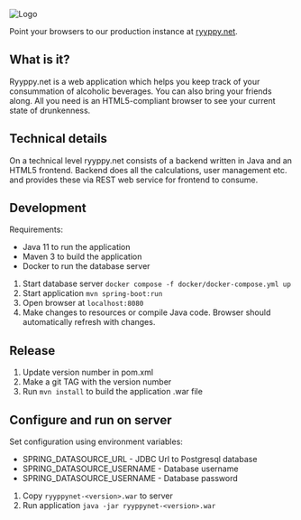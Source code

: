 ![Logo](http://i.imgur.com/fMaBTKT.png)

Point your browsers to our production instance at [ryyppy.net](http://ryyppy.net).

## What is it?
Ryyppy.net is a web application which helps you keep track of your consummation of alcoholic beverages. You can also bring your friends along. All you need is an HTML5-compliant browser to see your current state of drunkenness.

## Technical details
On a technical level ryyppy.net consists of a backend written in Java and an HTML5 frontend. Backend does all the calculations, user management etc. and provides these via REST web service for frontend to consume.

## Development
Requirements:
* Java 11 to run the application
* Maven 3 to build the application
* Docker to run the database server

1. Start database server `docker compose -f docker/docker-compose.yml up`
2. Start application `mvn spring-boot:run`
3. Open browser at `localhost:8080`
4. Make changes to resources or compile Java code. Browser should automatically refresh with changes.

## Release
1. Update version number in pom.xml
2. Make a git TAG with the version number
3. Run `mvn install` to build the application .war file

## Configure and run on server
Set configuration using environment variables:
* SPRING_DATASOURCE_URL - JDBC Url to Postgresql database
* SPRING_DATASOURCE_USERNAME - Database username
* SPRING_DATASOURCE_USERNAME - Database password

1. Copy `ryyppynet-<version>.war` to server
3. Run application `java -jar ryyppynet-<version>.war`